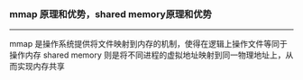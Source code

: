 ### mmap 原理和优势，shared memory原理和优势

------

mmap 是操作系统提供将文件映射到内存的机制，使得在逻辑上操作文件等同于操作内存
shared memory 则是将不同进程的虚拟地址映射到同一物理地址上，从而实现内存共享